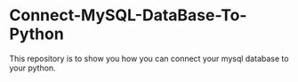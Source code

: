 # Connect-MySQL-DataBase-To-Python
This repository is to show you how you can connect your mysql database to your python.
